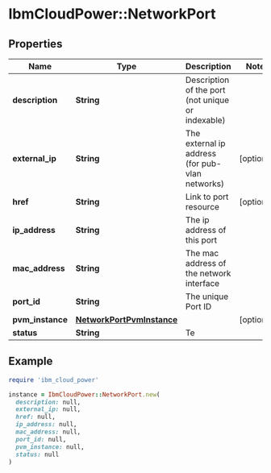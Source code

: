 # IbmCloudPower::NetworkPort

## Properties

| Name | Type | Description | Notes |
| ---- | ---- | ----------- | ----- |
| **description** | **String** | Description of the port (not unique or indexable) |  |
| **external_ip** | **String** | The external ip address (for pub-vlan networks) | [optional] |
| **href** | **String** | Link to port resource | [optional] |
| **ip_address** | **String** | The ip address of this port |  |
| **mac_address** | **String** | The mac address of the network interface |  |
| **port_id** | **String** | The unique Port ID |  |
| **pvm_instance** | [**NetworkPortPvmInstance**](NetworkPortPvmInstance.md) |  | [optional] |
| **status** | **String** | Te |  |

## Example

```ruby
require 'ibm_cloud_power'

instance = IbmCloudPower::NetworkPort.new(
  description: null,
  external_ip: null,
  href: null,
  ip_address: null,
  mac_address: null,
  port_id: null,
  pvm_instance: null,
  status: null
)
```

